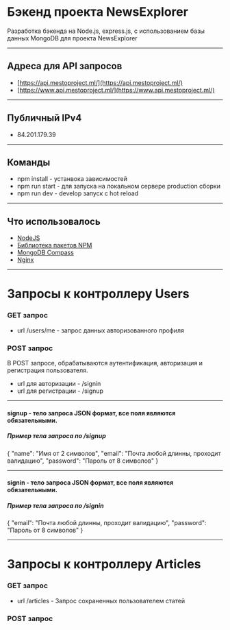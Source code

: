 # Бэкенд проекта NewsExplorer

Разработка бэкенда на Node.js, express.js, с использованием базы данных MongoDB для проекта NewsExplorer
____

## Адреса для API запросов 

- [https://api.mestoproject.ml/](https://api.mestoproject.ml/)
- [https://www.api.mestoproject.ml/](https://www.api.mestoproject.ml/)
____
## Публичный IPv4

- 84.201.179.39
____

## Команды

- npm install - устанвока зависимостей
- npm run start - для запуска на локальном сервере production сборки
- npm run dev - develop запуск с hot reload

____

## Что использовалось

- [NodeJS](https://nodejs.org/en/)
- [Библиотека пакетов NPM](https://nodejs.org/en/download/)
- [MongoDB Compass](https://www.mongodb.com/products/compass)
- [Nginx](https://www.nginx.com/)
____

# Запросы к контроллеру Users

### GET запрос

- url /users/me - запрос данных авторизованного профиля

### POST запрос

В POST запросе, обрабатываются аутентификация, авторизация и регистрация пользователя. 

- url для авторизации - /signin
- url для регистрации - /signup
____
#### signup - тело запроса JSON формат, все поля являются обязательными.
##### Пример тела запроса по /signup
{
  "name": "Имя от 2 символов", 
  "email": "Почта любой длинны, проходит валидацию",
  "password": "Пароль от 8 символов"
}
____
#### signin - тело запроса JSON формат, все поля являются обязательными.
##### Пример тела запроса по /signin
{
  "email": "Почта любой длинны, проходит валидацию",
  "password": "Пароль от 8 символов"
}
____

# Запросы к контроллеру Articles

### GET запрос

- url /articles - Запрос сохраненных пользователем статей

### POST запрос
